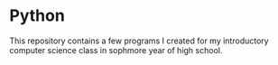 # Python
This repository contains a few programs I created for my introductory computer science class in sophmore year of high school.
